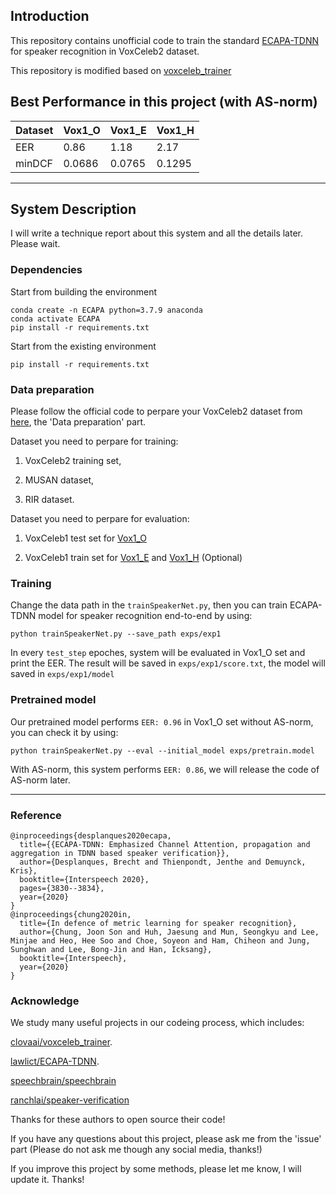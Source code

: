 ## Introduction

This repository contains unofficial code to train the standard [ECAPA-TDNN](https://arxiv.org/pdf/2005.07143.pdf) for speaker recognition in VoxCeleb2 dataset.

This repository is modified based on [voxceleb_trainer](https://github.com/clovaai/voxceleb_trainer)

## Best Performance in this project (with AS-norm)

| Dataset |  Vox1_O  |  Vox1_E  |  Vox1_H  |
| ------- |  ------  |  ------  |  ------  |
|  EER    |   0.86   |  1.18    |  2.17    |
|  minDCF |  0.0686  | 0.0765   |  0.1295  |

***

## System Description

I will write a technique report about this system and all the details later. Please wait.

### Dependencies

Start from building the environment
```
conda create -n ECAPA python=3.7.9 anaconda
conda activate ECAPA
pip install -r requirements.txt
```

Start from the existing environment
```
pip install -r requirements.txt
```

### Data preparation

Please follow the official code to perpare your VoxCeleb2 dataset from [here](https://github.com/clovaai/voxceleb_trainer), the 'Data preparation' part.

Dataset you need to perpare for training: 

1) VoxCeleb2 training set, 

2) MUSAN dataset, 

3) RIR dataset.

Dataset you need to perpare for evaluation: 

1) VoxCeleb1 test set for [Vox1_O](https://www.robots.ox.ac.uk/~vgg/data/voxceleb/meta/veri_test2.txt) 

2) VoxCeleb1 train set for [Vox1_E](https://www.robots.ox.ac.uk/~vgg/data/voxceleb/meta/list_test_all2.txt) and [Vox1_H](https://www.robots.ox.ac.uk/~vgg/data/voxceleb/meta/list_test_hard2.txt) (Optional)

### Training

Change the data path in the `trainSpeakerNet.py`, then you can train ECAPA-TDNN model for speaker recognition end-to-end by using:

```
python trainSpeakerNet.py --save_path exps/exp1 
```

In every `test_step` epoches, system will be evaluated in Vox1_O set and print the EER. The result will be saved in `exps/exp1/score.txt`, the model will saved in `exps/exp1/model`

### Pretrained model

Our pretrained model performs `EER: 0.96` in Vox1_O set without AS-norm, you can check it by using: 
```
python trainSpeakerNet.py --eval --initial_model exps/pretrain.model
```

With AS-norm, this system performs `EER: 0.86`, we will release the code of AS-norm later.

***


### Reference

```
@inproceedings{desplanques2020ecapa,
  title={{ECAPA-TDNN: Emphasized Channel Attention, propagation and aggregation in TDNN based speaker verification}},
  author={Desplanques, Brecht and Thienpondt, Jenthe and Demuynck, Kris},
  booktitle={Interspeech 2020},
  pages={3830--3834},
  year={2020}
}
@inproceedings{chung2020in,
  title={In defence of metric learning for speaker recognition},
  author={Chung, Joon Son and Huh, Jaesung and Mun, Seongkyu and Lee, Minjae and Heo, Hee Soo and Choe, Soyeon and Ham, Chiheon and Jung, Sunghwan and Lee, Bong-Jin and Han, Icksang},
  booktitle={Interspeech},
  year={2020}
}
```

### Acknowledge

We study many useful projects in our codeing process, which includes:

[clovaai/voxceleb_trainer](https://github.com/clovaai/voxceleb_trainer).

[lawlict/ECAPA-TDNN](https://github.com/lawlict/ECAPA-TDNN/blob/master/ecapa_tdnn.py).

[speechbrain/speechbrain](https://github.com/speechbrain/speechbrain/blob/96077e9a1afff89d3f5ff47cab4bca0202770e4f/speechbrain/lobes/models/ECAPA_TDNN.py)

[ranchlai/speaker-verification](https://github.com/ranchlai/speaker-verification)

Thanks for these authors to open source their code!

If you have any questions about this project, please ask me from the 'issue' part (Please do not ask me though any social media, thanks!)

If you improve this project by some methods, please let me know, I will update it. Thanks!